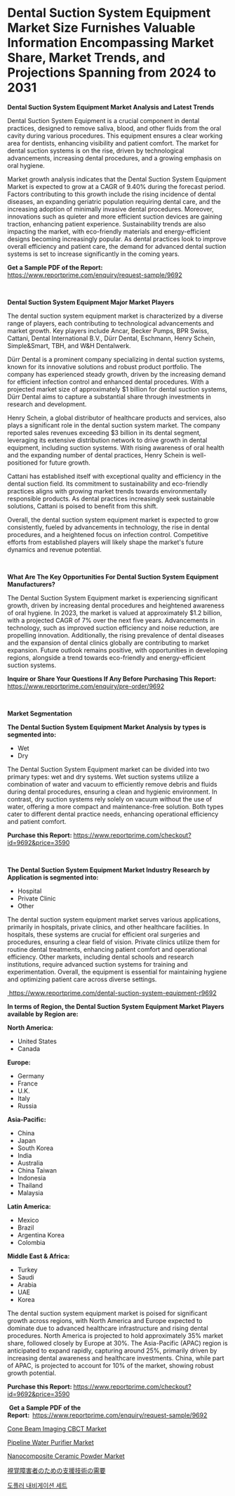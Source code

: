 <p><h1>Dental Suction System Equipment Market Size Furnishes Valuable Information Encompassing Market Share, Market Trends, and Projections Spanning from 2024 to 2031</h1></p><p><strong>Dental Suction System Equipment Market Analysis and Latest Trends</strong></p>
<p><p>Dental Suction System Equipment is a crucial component in dental practices, designed to remove saliva, blood, and other fluids from the oral cavity during various procedures. This equipment ensures a clear working area for dentists, enhancing visibility and patient comfort. The market for dental suction systems is on the rise, driven by technological advancements, increasing dental procedures, and a growing emphasis on oral hygiene.</p><p>Market growth analysis indicates that the Dental Suction System Equipment Market is expected to grow at a CAGR of 9.40% during the forecast period. Factors contributing to this growth include the rising incidence of dental diseases, an expanding geriatric population requiring dental care, and the increasing adoption of minimally invasive dental procedures. Moreover, innovations such as quieter and more efficient suction devices are gaining traction, enhancing patient experience. Sustainability trends are also impacting the market, with eco-friendly materials and energy-efficient designs becoming increasingly popular. As dental practices look to improve overall efficiency and patient care, the demand for advanced dental suction systems is set to increase significantly in the coming years.</p></p>
<p><strong>Get a Sample PDF of the Report:&nbsp;</strong> <a href="https://www.reportprime.com/enquiry/request-sample/9692">https://www.reportprime.com/enquiry/request-sample/9692</a></p>
<p>&nbsp;</p>
<p><strong>Dental Suction System Equipment Major Market Players</strong></p>
<p><p>The dental suction system equipment market is characterized by a diverse range of players, each contributing to technological advancements and market growth. Key players include Ancar, Becker Pumps, BPR Swiss, Cattani, Dental International B.V., Dürr Dental, Eschmann, Henry Schein, Simple&Smart, TBH, and W&H Dentalwerk. </p><p>Dürr Dental is a prominent company specializing in dental suction systems, known for its innovative solutions and robust product portfolio. The company has experienced steady growth, driven by the increasing demand for efficient infection control and enhanced dental procedures. With a projected market size of approximately $1 billion for dental suction systems, Dürr Dental aims to capture a substantial share through investments in research and development.</p><p>Henry Schein, a global distributor of healthcare products and services, also plays a significant role in the dental suction system market. The company reported sales revenues exceeding $3 billion in its dental segment, leveraging its extensive distribution network to drive growth in dental equipment, including suction systems. With rising awareness of oral health and the expanding number of dental practices, Henry Schein is well-positioned for future growth.</p><p>Cattani has established itself with exceptional quality and efficiency in the dental suction field. Its commitment to sustainability and eco-friendly practices aligns with growing market trends towards environmentally responsible products. As dental practices increasingly seek sustainable solutions, Cattani is poised to benefit from this shift.</p><p>Overall, the dental suction system equipment market is expected to grow consistently, fueled by advancements in technology, the rise in dental procedures, and a heightened focus on infection control. Competitive efforts from established players will likely shape the market's future dynamics and revenue potential.</p></p>
<p>&nbsp;</p>
<p><strong>What Are The Key Opportunities For Dental Suction System Equipment Manufacturers?</strong></p>
<p><p>The Dental Suction System Equipment market is experiencing significant growth, driven by increasing dental procedures and heightened awareness of oral hygiene. In 2023, the market is valued at approximately $1.2 billion, with a projected CAGR of 7% over the next five years. Advancements in technology, such as improved suction efficiency and noise reduction, are propelling innovation. Additionally, the rising prevalence of dental diseases and the expansion of dental clinics globally are contributing to market expansion. Future outlook remains positive, with opportunities in developing regions, alongside a trend towards eco-friendly and energy-efficient suction systems.</p></p>
<p><strong>Inquire or Share Your Questions If Any Before Purchasing This Report:</strong> <a href="https://www.reportprime.com/enquiry/pre-order/9692">https://www.reportprime.com/enquiry/pre-order/9692</a></p>
<p>&nbsp;</p>
<p><strong>Market Segmentation</strong></p>
<p><strong>The Dental Suction System Equipment Market Analysis by types is segmented into:</strong></p>
<p><ul><li>Wet</li><li>Dry</li></ul></p>
<p><p>The Dental Suction System Equipment market can be divided into two primary types: wet and dry systems. Wet suction systems utilize a combination of water and vacuum to efficiently remove debris and fluids during dental procedures, ensuring a clean and hygienic environment. In contrast, dry suction systems rely solely on vacuum without the use of water, offering a more compact and maintenance-free solution. Both types cater to different dental practice needs, enhancing operational efficiency and patient comfort.</p></p>
<p><strong>Purchase this Report:&nbsp;</strong><a href="https://www.reportprime.com/checkout?id=9692&price=3590">https://www.reportprime.com/checkout?id=9692&price=3590</a></p>
<p>&nbsp;</p>
<p><strong>The Dental Suction System Equipment Market Industry Research by Application is segmented into:</strong></p>
<p><ul><li>Hospital</li><li>Private Clinic</li><li>Other</li></ul></p>
<p><p>The dental suction system equipment market serves various applications, primarily in hospitals, private clinics, and other healthcare facilities. In hospitals, these systems are crucial for efficient oral surgeries and procedures, ensuring a clear field of vision. Private clinics utilize them for routine dental treatments, enhancing patient comfort and operational efficiency. Other markets, including dental schools and research institutions, require advanced suction systems for training and experimentation. Overall, the equipment is essential for maintaining hygiene and optimizing patient care across diverse settings.</p></p>
<p><a href="https://www.reportprime.com/dental-suction-system-equipment-r9692">&nbsp;https://www.reportprime.com/dental-suction-system-equipment-r9692</a></p>
<p><strong>In terms of Region, the Dental Suction System Equipment Market Players available by Region are:</strong></p>
<p>
    <p> <strong> North America: </strong>
        <ul>
            <li>United States</li>
            <li>Canada</li>
        </ul>
        </p> 
    <p> <strong> Europe: </strong>
        <ul>
            <li>Germany</li>
            <li>France</li>
            <li>U.K.</li>
            <li>Italy</li>
            <li>Russia</li>
        </ul>
        </p> 
    <p> <strong> Asia-Pacific: </strong>
        <ul>
            <li>China</li>
            <li>Japan</li>
            <li>South Korea</li>
            <li>India</li>
            <li>Australia</li>
            <li>China Taiwan</li>
            <li>Indonesia</li>
            <li>Thailand</li>
            <li>Malaysia</li>
        </ul>
        </p> 
    <p> <strong> Latin America: </strong>
        <ul>
            <li>Mexico</li>
            <li>Brazil</li>
            <li>Argentina Korea</li>
            <li>Colombia</li>
        </ul>
        </p> 
    <p> <strong> Middle East & Africa: </strong>
        <ul>
            <li>Turkey</li>
            <li>Saudi</li>
            <li>Arabia</li>
            <li>UAE</li>
            <li>Korea</li>
        </ul>
    </p>
    </p>
<p><p>The dental suction system equipment market is poised for significant growth across regions, with North America and Europe expected to dominate due to advanced healthcare infrastructure and rising dental procedures. North America is projected to hold approximately 35% market share, followed closely by Europe at 30%. The Asia-Pacific (APAC) region is anticipated to expand rapidly, capturing around 25%, primarily driven by increasing dental awareness and healthcare investments. China, while part of APAC, is projected to account for 10% of the market, showing robust growth potential.</p></p>
<p><strong>Purchase this Report: </strong><a href="https://www.reportprime.com/checkout?id=9692&price=3590">https://www.reportprime.com/checkout?id=9692&price=3590</a></p>
<p>&nbsp;<strong>Get a Sample PDF of the Report:&nbsp;&nbsp;</strong><a href="https://www.reportprime.com/enquiry/request-sample/9692">https://www.reportprime.com/enquiry/request-sample/9692</a></p>
<p><strong></strong></p>
<p><p><a href="https://github.com/SanjidaMahmud54/Market-Research-Report-List-1/blob/main/cone-beam-imaging-cbct-market.md">Cone Beam Imaging CBCT Market</a></p><p><a href="https://medium.com/@phil.gibson0756/pipeline-water-purifier-market-global-market-insights-and-regional-analysis-2024-2031-cfa565ffb039">Pipeline Water Purifier Market</a></p><p><a href="https://medium.com/@phil.gibson0756/the-growth-of-the-nanocomposite-ceramic-powder-market-has-been-significant-driven-by-various-646740792f80?postPublishedType=initial">Nanocomposite Ceramic Powder Market</a></p><p><a href="https://medium.com/@ridleydamion/%E8%A6%96%E8%A6%9A%E9%9A%9C%E5%AE%B3%E8%80%85%E5%B8%82%E5%A0%B4%E3%81%AB%E3%81%8A%E3%81%91%E3%82%8B%E8%A3%9C%E5%8A%A9%E6%8A%80%E8%A1%93%E3%81%AE%E9%9C%80%E8%A6%81-2024%E5%B9%B4%E3%81%8B%E3%82%892031%E5%B9%B4%E3%81%BE%E3%81%A7%E3%81%AE%E7%94%A3%E6%A5%AD%E5%8B%95%E5%90%91%E3%81%A8%E4%BA%88%E6%B8%AC-75e089785832">視覚障害者のための支援技術の需要</a></p><p><a href="https://medium.com/@sheldondtickinson9867/doppler-navigation-set-market-%EC%9D%98-%EA%B8%80%EB%A1%9C%EB%B2%8C-%EC%8B%9C%EC%9E%A5-%EA%B0%9C%EC%9A%94%EB%8A%94-%EC%A0%84-%EC%84%B8%EA%B3%84-%EB%B0%8F-%EC%A3%BC%EC%9A%94-%EC%8B%9C%EC%9E%A5%EC%9D%98-%EC%82%B0%EC%97%85%EC%97%90-%EC%98%81%ED%96%A5%EC%9D%84-%EB%AF%B8%EC%B9%98%EB%8A%94-%EC%A3%BC%EC%9A%94-%ED%8A%B8%EB%A0%8C%EB%93%9C%EC%97%90-%EB%8C%80%ED%95%9C-%EB%8F%85%ED%8A%B9%ED%95%9C-%EA%B4%80%EC%A0%90%EC%9D%84-%EC%A0%9C%EA%B3%B5%ED%95%A9%EB%8B%88%EB%8B%A4-890c1131b813">도플러 내비게이션 세트</a></p></p>